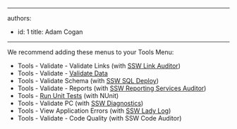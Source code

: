 

---
authors:
  - id: 1
    title: Adam Cogan
---




<span class='intro'> 
  <p>We recommend adding these menus to your Tools Menu&#58;</p>
<ul>
    <li>Tools - Validate - Validate Links (with <a shape="rect" href="http&#58;//www.ssw.com.au/ssw/LinkAuditor">SSW Link Auditor</a>)</li>
    <li>Tools - Validate -&#160;<a shape="rect" href="http&#58;//www.ssw.com.au/ssw/Standards/Rules/RulestoBetterInterfaces-Windows-Applications.aspx#ValidateData">Validate Data</a></li>
    <li><a shape="rect" href="http&#58;//www.ssw.com.au/ssw/Standards/Rules/RulesToBetterInterfaces-WinApp.aspx#ValidateData"></a>Tools - Validate Schema (with&#160;<a shape="rect" href="http&#58;//www.ssw.com.au/ssw/SQLDeploy/Default.aspx">SSW SQL Deploy</a>)</li>
    <li>Tools - Validate - Reports (with&#160;<a href="http&#58;//www.ssw.com.au/ssw/SQLReportingServicesAuditor/Default.aspx">SSW Reporting Services Auditor</a>)</li>
    <li>Tools - <a shape="rect" href="http&#58;//www.ssw.com.au/ssw/Standards/Rules/rulestobetterwindowsforms.aspx#UnitTests">Run Unit Tests</a> (with NUnit)</li>
    <li>Tools - Validate PC (with&#160;<a shape="rect" href="http&#58;//www.ssw.com.au/ssw/Diagnostics/Default.aspx">SSW Diagnostics</a>)</li>
    <li>Tools - View Application Errors (with <a shape="rect" href="http&#58;//www.ssw.com.au/ssw/NetToolKit/04ExceptionReporter.aspx">SSW Lady Log</a>)</li>
    <li>Tools - Validate - Code Quality (with <a shape="rect">SSW Code Auditor</a>)</li>
</ul>
 </span>




